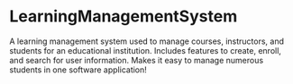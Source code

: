 # LearningManagementSystem
A learning management system used to manage courses, instructors, and students for an educational institution.
Includes features to create, enroll, and search for user information. Makes it easy to manage numerous students in one software application!
